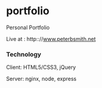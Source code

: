 # portfolio
Personal Portfolio

Live at : http:://www.peterbsmith.net

### Technology

Client: HTML5/CSS3, jQuery

Server: nginx, node, express

